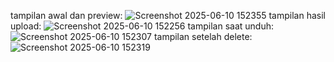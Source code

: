 tampilan awal dan preview:
![Screenshot 2025-06-10 152355](https://github.com/user-attachments/assets/73c57de8-b839-4dc4-acec-e9268a276095)
tampilan hasil upload:
![Screenshot 2025-06-10 152256](https://github.com/user-attachments/assets/2a40a275-1ed9-48d9-8312-13f1709e1dcc)
tampilan saat unduh:
![Screenshot 2025-06-10 152307](https://github.com/user-attachments/assets/0d398923-53e0-4e9b-bb4f-12359fe3d3e9)
tampilan setelah delete:
![Screenshot 2025-06-10 152319](https://github.com/user-attachments/assets/411cc21d-0f5c-467a-af9a-5f8a52849f92)
